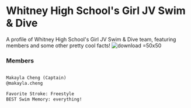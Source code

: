 # Whitney High School's Girl JV Swim & Dive

A profile of Whitney High School's Girl JV Swim & Dive team, featuring members and some other pretty cool facts!
![download](https://user-images.githubusercontent.com/114507318/193440933-4fb8311c-7d05-4444-988a-9a322e2ad4ed.jpg) =50x50
### Members

```markdown

Makayla Cheng (Captain)
@makayla.cheng

Favorite Stroke: Freestyle
BEST Swim Memory: everything!
```

